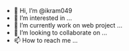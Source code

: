 - 👋 Hi, I’m @ikram049
- 👀 I’m interested in ...
- 🌱 I’m currently work on web project ...
- 💞️ I’m looking to collaborate on ...
- 📫 How to reach me ...

<!---
ikram049/ikram049 is a ✨ special ✨ repository because its `README.md` (this file) appears on your GitHub profile.
You can click the Preview link to take a look at your changes.
--->
